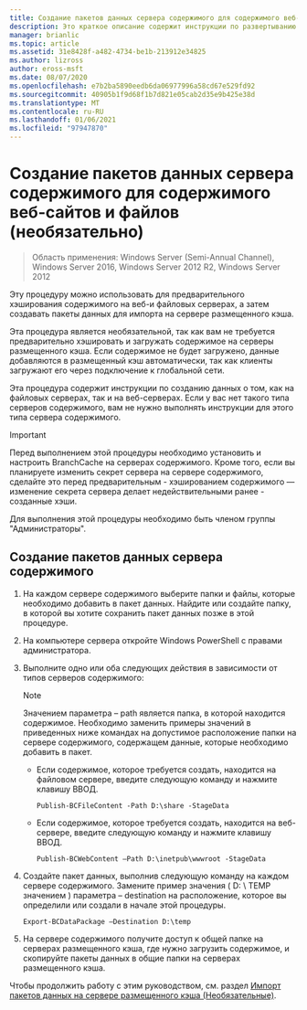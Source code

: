 ```yaml
---
title: Создание пакетов данных сервера содержимого для содержимого веб-сайтов и файлов (необязательно)
description: Это краткое описание содержит инструкции по развертыванию BranchCache в режиме размещенного кэша на компьютерах под управлением Windows Server 2016 и Windows 10.
manager: brianlic
ms.topic: article
ms.assetid: 31e8428f-a482-4734-be1b-213912e34825
ms.author: lizross
author: eross-msft
ms.date: 08/07/2020
ms.openlocfilehash: e7b2ba5890eedb6da06977996a58cd67e529fd92
ms.sourcegitcommit: 40905b1f9d68f1b7d821e05cab2d35e9b425e38d
ms.translationtype: MT
ms.contentlocale: ru-RU
ms.lasthandoff: 01/06/2021
ms.locfileid: "97947870"
---
```

# <a name="create-content-server-data-packages-for-web-and-file-content-optional"></a>Создание пакетов данных сервера содержимого для содержимого веб-сайтов и файлов (необязательно)

>Область применения: Windows Server (Semi-Annual Channel), Windows Server 2016, Windows Server 2012 R2, Windows Server 2012

Эту процедуру можно использовать для предварительного хэширования содержимого на веб-и файловых серверах, а затем создавать пакеты данных для импорта на сервере размещенного кэша.

Эта процедура является необязательной, так как вам не требуется предварительно хэшировать и загружать содержимое на серверы размещенного кэша. Если содержимое не будет загружено, данные добавляются в размещенный кэш автоматически, так как клиенты загружают его через подключение к глобальной сети.

Эта процедура содержит инструкции по созданию данных о том, как на файловых серверах, так и на веб-серверах. Если у вас нет такого типа серверов содержимого, вам не нужно выполнять инструкции для этого типа сервера содержимого.

>[!IMPORTANT]
>Перед выполнением этой процедуры необходимо установить и настроить BranchCache на серверах содержимого. Кроме того, если вы планируете изменить секрет сервера на сервере содержимого, сделайте это перед предварительным \- хэшированием содержимого — изменение секрета сервера делает недействительными ранее \- созданные хэши.

Для выполнения этой процедуры необходимо быть членом группы "Администраторы".

## <a name="to-create-content-server-data-packages"></a>Создание пакетов данных сервера содержимого

1. На каждом сервере содержимого выберите папки и файлы, которые необходимо добавить в пакет данных. Найдите или создайте папку, в которой вы хотите сохранить пакет данных позже в этой процедуре.

2. На компьютере сервера откройте Windows PowerShell с правами администратора.

3. Выполните одно или оба следующих действия в зависимости от типов серверов содержимого:

    > [!NOTE]
    > Значением параметра – path является папка, в которой находится содержимое. Необходимо заменить примеры значений в приведенных ниже командах на допустимое расположение папки на сервере содержимого, содержащем данные, которые необходимо добавить в пакет.

    - Если содержимое, которое требуется создать, находится на файловом сервере, введите следующую команду и нажмите клавишу ВВОД.

        ```
        Publish-BCFileContent -Path D:\share -StageData
        ```

    -   Если содержимое, которое требуется создать, находится на веб-сервере, введите следующую команду и нажмите клавишу ВВОД.

        ```
        Publish-BCWebContent –Path D:\inetpub\wwwroot -StageData
        ```

4. Создайте пакет данных, выполнив следующую команду на каждом сервере содержимого. Замените пример значения \( D: \\ TEMP значением \) параметра – destination на расположение, которое вы определили или создали в начале этой процедуры.

    ```
    Export-BCDataPackage –Destination D:\temp
    ```

5. На сервере содержимого получите доступ к общей папке на серверах размещенного кэша, где нужно загрузить содержимое, и скопируйте пакеты данных в общие папки на серверах размещенного кэша.

Чтобы продолжить работу с этим руководством, см. раздел [Импорт пакетов данных на сервере размещенного кэша &#40;Необязательные&#41;](9-Bc-Import-Data.md).

